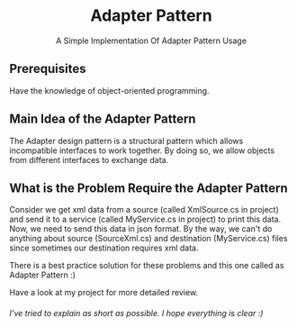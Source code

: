 
<h1 align="center">Adapter Pattern</h1>
<p align="center">
  A Simple Implementation Of Adapter Pattern Usage <br />
</p>

## Prerequisites
Have the knowledge of object-oriented programming.

## Main Idea of the Adapter Pattern
The Adapter design pattern is a structural pattern which allows incompatible interfaces to work together. By doing so, we allow objects from different interfaces to exchange data.

## What is the Problem Require the Adapter Pattern 
Consider we get xml data from a source (called XmlSource.cs in project) and send it to a service (called MyService.cs in project) to print this data. Now, we need to send this data in json format. By the way, we can't do anything about source (SourceXml.cs) and destination (MyService.cs) files since sometimes our destination requires xml data.

There is a best practice solution for these problems and this one called as Adapter Pattern :)

Have a look at my project for more detailed review.

###### I've tried to explain as short as possible. I hope everything is clear :) 
